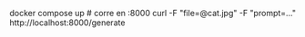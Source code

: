 docker compose up           # corre en :8000
curl -F "file=@cat.jpg" -F "prompt=..." http://localhost:8000/generate
